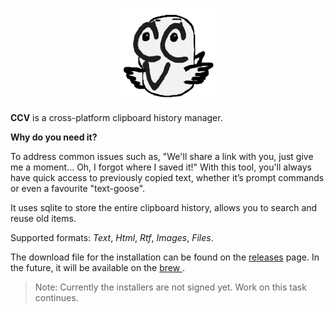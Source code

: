 
<p align="center">
  <img height="150" src="./src/assets/logo256.png"/>
</p>

**CCV** is a cross-platform clipboard history manager. 

**Why do you need it?**

To address common issues such as, "We'll share a link with you, just give me a moment... Oh, I forgot where I saved it!" With this tool, you'll always have quick access to previously copied text, whether it’s prompt commands or even a favourite "text-goose".

It uses sqlite to store the entire clipboard history, allows you to search and reuse old items. 

Supported formats: *Text*, *Html*, *Rtf*, *Images*, *Files*.

The download file for the installation can be found on the [releases](https://github.com/ansirotenko/ccv/releases) page. In the future, it will be available on the [brew ](https://brew.sh/).

> Note: Currently the installers are not signed yet. Work on this task continues.